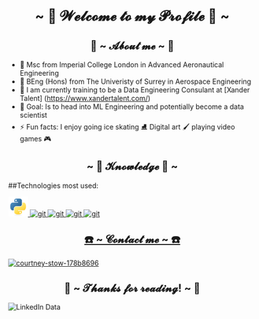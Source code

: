 <h1 align="center">~ 🫠 𝓦𝓮𝓵𝓬𝓸𝓶𝓮 𝓽𝓸 𝓶𝔂 𝓟𝓻𝓸𝓯𝓲𝓵𝓮 🫠 ~</h1>
<!-- Add a giff or something fun here to welcome someone to my profile.
ALso change the icons used by the website
-->



<h2 align="center"> 🐻 ~ 𝓐𝓫𝓸𝓾𝓽 𝓶𝓮 ~ 🐻 </h2>

- 🌱  Msc from Imperial College London in Advanced Aeronautical Engineering
- 🌳  BEng (Hons) from The Univeristy of Surrey in Aerospace Engineering
- 🔭  I am currently training to be a Data Engineering Consulant at [Xander Talent] (https://www.xandertalent.com/)
- 🥅  Goal: Is to head into ML Engineering and potentially become a data scientist
- ⚡  Fun facts: I enjoy going ice skating ⛸️ Digital art 🖌️ playing video games 🎮

<h2 align="center">            ~ 🍄 𝓚𝓷𝓸𝔀𝓵𝓮𝓭𝓰𝓮 🍄 ~</h2>
##Technologies most used:
<p align="left"> 
<a href="https://www.python.org" target="_blank" rel="noreferrer"> <img src="https://raw.githubusercontent.com/devicons/devicon/master/icons/python/python-original.svg" alt="python" width="40" height="40"/> </a> <a href="https://git-scm.com/" target="_blank" rel="noreferrer"> <img src="https://www.vectorlogo.zone/logos/git-scm/git-scm-icon.svg" alt="git" width="40" height="40"/> </a> <a href="https://www.tensorflow.org/" target="_blank" rel="noreferrer"> <img src="https://cdn.jsdelivr.net/gh/devicons/devicon/icons/tensorflow/tensorflow-original.svg" alt="git" width="40" height="40"/> </a> <a href="https://pandas.pydata.org/" target="_blank" rel="noreferrer"><img src="https://cdn.jsdelivr.net/gh/devicons/devicon/icons/pandas/pandas-original.svg" alt="git" width="40" height="40"/> </a> <a href="https://www.latex-project.org/" target="_blank" rel="noreferrer"><img src="https://cdn.jsdelivr.net/gh/devicons/devicon/icons/latex/latex-original.svg" alt="git" width="40" height="40"/>
</p>

<h2 align="center">           ☎️ ~ 𝓒𝓸𝓷𝓽𝓪𝓬𝓽 𝓶𝓮 ~ ☎️</h2>

<a href="https://linkedin.com/in/AmarildoGuga" target="blank"><img align="center" src="https://cdn.jsdelivr.net/gh/devicons/devicon/icons/linkedin/linkedin-original.svg" alt="courtney-stow-178b8696" height="40" width="40" /></a>

<h2 align="center">💖 ~ 𝓣𝓱𝓪𝓷𝓴𝓼 𝓯𝓸𝓻 𝓻𝓮𝓪𝓭𝓲𝓷𝓰! ~ 💖</h2>


![LinkedIn Data](https://user-images.githubusercontent.com/98668593/233401754-902cf9c6-ef41-4168-b869-ec34fae7adfb.png)


<!--
**AmarildoGuga/AmarildoGuga** is a ✨ _special_ ✨ repository because its `README.md` (this file) appears on your GitHub profile.

Here are some ideas to get you started:

- 🔭 I’m currently working on ...
- 🌱 I’m currently learning ...
- 👯 I’m looking to collaborate on ...
- 🤔 I’m looking for help with ...
- 💬 Ask me about ...
- 📫 How to reach me: ...
- 😄 Pronouns: ...
- ⚡ Fun fact: ...
-->
